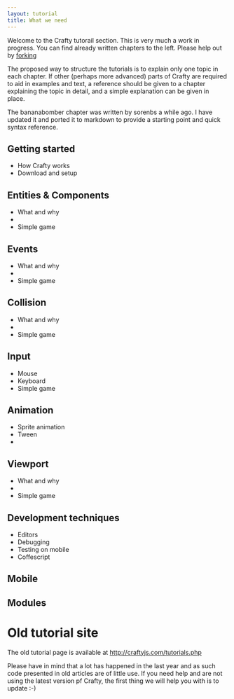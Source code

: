 ```yaml
---
layout: tutorial
title: What we need
---
```


Welcome to the Crafty tutorail section. This is very much a work in progress. You can find already written chapters to the left. Please help out by [forking](https://github.com/craftyjs/craftyjs.github.com)


The proposed way to structure the tutorials is to explain only one topic in each chapter. If other (perhaps more advanced) parts of Crafty are required to aid in examples and text, a reference should be given to a chapter explaining the topic in detail, and a simple explanation can be given in place.

The bananabomber chapter was written by sorenbs a while ago. I have updated it and ported it to markdown to provide a starting point and quick syntax reference.

## Getting started

* How Crafty works
* Download and setup

## Entities & Components

* What and why
*
* Simple game

## Events

* What and why
*
* Simple game

## Collision

* What and why
*
* Simple game

## Input

* Mouse
* Keyboard
* Simple game

## Animation

* Sprite animation
* Tween
*

## Viewport

* What and why
*
* Simple game

## Development techniques

* Editors
* Debugging
* Testing on mobile
* Coffescript

## Mobile

## Modules

# Old tutorial site

The old tutorial page is available at http://craftyjs.com/tutorials.php

Please have in mind that a lot has happened in the last year and as such code presented in old articles are of little use. If you need help and are not using the latest version pf Crafty, the first thing we will help you with is to update :-)